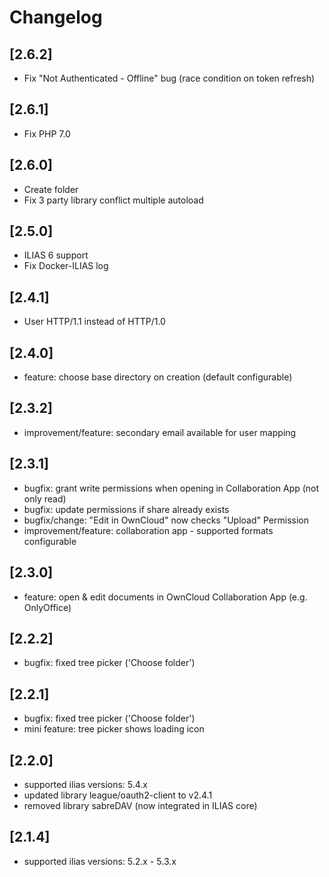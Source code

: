# Changelog

## [2.6.2]
- Fix "Not Authenticated - Offline" bug (race condition on token refresh)

## [2.6.1]
- Fix PHP 7.0

## [2.6.0]
- Create folder
- Fix 3 party library conflict multiple autoload

## [2.5.0]
- ILIAS 6 support
- Fix Docker-ILIAS log

## [2.4.1]
* User HTTP/1.1 instead of HTTP/1.0

## [2.4.0]
* feature: choose base directory on creation (default configurable)

## [2.3.2]
* improvement/feature: secondary email available for user mapping

## [2.3.1]
* bugfix: grant write permissions when opening in Collaboration App (not only read)
* bugfix: update permissions if share already exists
* bugfix/change: "Edit in OwnCloud" now checks "Upload" Permission
* improvement/feature: collaboration app - supported formats configurable

## [2.3.0]
* feature: open & edit documents in OwnCloud Collaboration App (e.g. OnlyOffice)

## [2.2.2]
* bugfix: fixed tree picker ('Choose folder')

## [2.2.1]
* bugfix: fixed tree picker ('Choose folder')
* mini feature: tree picker shows loading icon

## [2.2.0]
* supported ilias versions: 5.4.x
* updated library league/oauth2-client to v2.4.1
* removed library sabreDAV (now integrated in ILIAS core)

## [2.1.4]
* supported ilias versions: 5.2.x - 5.3.x

